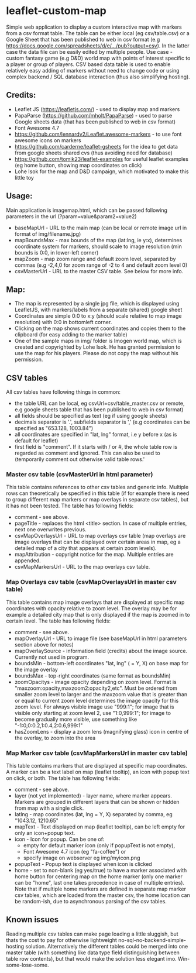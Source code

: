 # leaflet-custom-map
Simple web application to display a custom interactive map with markers from a csv format table. The table can be either local (eg csv/table.csv) or a Google Sheet that has been published to web in csv format (e.g https://docs.google.com/spreadsheets/d/e/.../pub?output=csv). In the latter case the data file can be easily edited by multiple people.
Use case - custom fantasy game (e.g D&D) world map with points of interest specific to a player or group of players.
CSV based data table is used to enable relatively easy adding of markers without need to change code or using complex backend / SQL database interaction (thus also simplifying hosting).

## Credits:
- Leaflet JS (https://leafletjs.com/) - used to display map and markers
- PapaParse (https://github.com/mholt/PapaParse) - used to parse Google sheets data (that has been published to web in csv format)
- Font Awesome 4.7
- https://github.com/lennardv2/Leaflet.awesome-markers - to use font awesome icons on markers
- https://github.com/carderne/leaflet-gsheets for the idea to get data from google sheets shared cvs (thus avoiding need for database)
- https://github.com/tomik23/leaflet-examples for useful leaflet examples (eg home button, showing map coordinates on click)
- Lohe Isok for the map and D&D campaign, which motivated to make this little toy

## Usage:
Main application is imagemap.html, which can be passed following parameters in the url (?param=value&param2=value2)
- baseMapUrl - URL to the main map (can be local or remote image url in format of img/filename.jpg)
- mapBoundsMax - max bounds of the map (lat:lng, ie y:x), determines coordinate system for markers, should scale to image resolution (min bounds is 0:0, in lower-left corner)
- mapZoom - map zoom range and default zoom level, separated by commas (e.g -2,4,0 for zoom range of -2 to 4 and default zoom level 0)
- csvMasterUrl - URL to the master CSV table. See below for more info.

## Map:
- The map is represented by a single jpg file, which is displayed using LeafletJS, with markers/labels from a separate (shared) google sheet
- Coordinates are simple 0:0 to x:y (should scale relative to map image resolution) with 0:0 in bottomleft corner.
- Clicking on the map shows current coordinates and copies them to the clipboard (for easy adding to the marker table)
- One of the sample maps in img/ folder is Imogen world map, which is created and copyrighted by Lohe Isok. He has granted permission to use the map for his players. Please do not copy the map without his permission.

## CSV tables
All csv tables have following things in common:
- the table URL can be local, eg csvUrl=csv/table_master.csv or remote, e.g google sheets table that has been published to web in csv format)
- all fields should be specified as text (eg if using google sheets)
- decimals separator is '.', subfields separator is ',' (e.g coordinates can be specified as "653.128, 1003.84")
- all coordinates are specified in "lat, lng" format, i.e y before x (as is default for leaflet)
- first field is "comment". If it starts with / or #, the whole table row is regarded as comment and ignored. This can also be used to (temporarily comment out otherwise valid table rows.'

### Master csv table (csvMasterUrl in html parameter)
This table contains references to other csv tables and generic info.
Multiple rows can theoretically be specified in this table (if for example there is need to group different map markers or map overlays in separate csv tables), but it has not been tested. 
The table has following fields:
- comment - see above.
- pageTitle - replaces the html \<title\> section. In case of multiple entries, next one overwrites previous.
- csvMapOverlaysUrl - URL to map overlays csv table (map overlays are image overlays that can be displayed over certain areas in map, eg a detailed map of a city that appears at certain zoom levels).
- mapAttribution - copyright notice for the map. Multiple entries are appended.
- csvMapMarkersUrl - URL to the map overlays csv table.

### Map Overlays csv table (csvMapOverlaysUrl in master csv table)
This table contains map image overlays that are displayed at specific map coordinates with opacity relative to zoom level. The overlay may be for example a detailed city map that is only displayed if the map is zoomed in to certain level.
The table has following fields:
- comment - see above.
- mapOverlayUrl - URL to image file (see baseMapUrl in html parameters section above for notes)
- mapOverlaySource - information field (credits) about the image source. Currently not used in program.
- boundsMin - bottom-left coordinates "lat, lng" ( = Y, X) on base map for the image overlay
- boundsMax - top-right coordinates (same format as boundsMin)
- zoomOpacitys - image opacity depending on zoom level. Format is "maxzoom:opacity,maxzoom2:opacity2,etc".
Must be ordered from smaller zoom level to larger and the maxzoom value that is greater than or equal to current zoom level determines the image opacity for this zoom level. For always visible image use "999:1"; for image that is visible only starting at zoom level 2, use "1:0,999:1"; for image to become gradually more visible, use something like "-1:0,0:0.2,1:0.4,2:0.6,999:1"
- hasZoomLens - display a zoom lens (magnifying glass) icon in centre of the overlay, to zoom into the area

### Map Marker csv table (csvMapMarkersUrl in master csv table)
This table contains markers that are displayed at specific map coordinates. A marker can be a text label on map (leaflet tooltip), an icon with popup text on click, or both.
The table has following fields:
- comment - see above.
- layer (not yet implemented) - layer name, where marker appears. Markers are grouped in different layers that can be shown or hidden from map with a single click. 
- latlng - map coordinates (lat, lng = Y, X) separated by comma, eg "1043.12, 1210.65"
- mapText - Text displayed on map (leaflet tooltip), can be left empty for only an icon+popup text. 
- icon - Icon for popup. Can be one of:
	- empty for default marker icon (only if popupText is not empty),
	- Font Awesome 4.7 icon (eg "fa-coffee") or 
	- specify image on webserver eg img/myicon.png
- popupText - Popup text is displayed when icon is clicked
- home - set to non-blank (eg yes/true) to have a marker associated with home button for centering map on the home marker (only one marker can be "home", last one takes precedence in case of multiple entries). Note that if multiple home markers are defined in separate map marker csv tables, which are loaded from the master csv, the home location can be random-ish, due to asynchronous parsing of the csv tables.

## Known issues
Reading multiple csv tables can make page loading a little sluggish, but thats the cost to pay for otherwise lightweight no-sql-no-backend-simple-hosting solution. Alternatively the different tables could be merged into one master table (with something like data type field distinguishing between table row contents), but that would make the solution less elegant imo. Win-some-lose-some.
